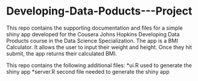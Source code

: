 # Developing-Data-Poducts---Project
This repo contains the supporting documentation and files for a simple shiny app developed for the Cousera Johns Hopkins Developing Data Products course in the Data Science Specialization.
The app is a BMI Calculator. It allows the user to input their weight and height. Once they hit submit, the app returns their calculated BMI. 

This repo contains the following additional files:
*ui.R used to generate the shiny app
*server.R second file needed to generate the shiny app